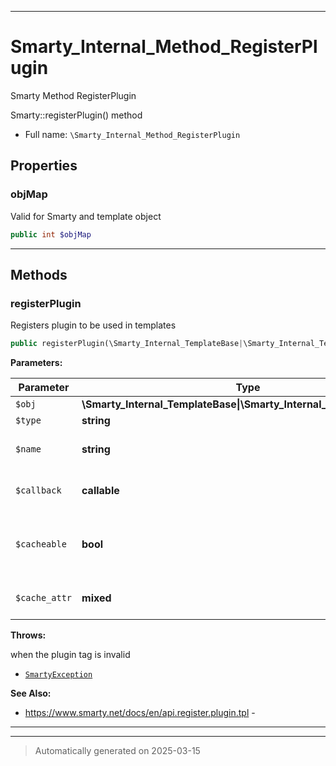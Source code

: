 ***

# Smarty_Internal_Method_RegisterPlugin

Smarty Method RegisterPlugin

Smarty::registerPlugin() method

* Full name: `\Smarty_Internal_Method_RegisterPlugin`



## Properties


### objMap

Valid for Smarty and template object

```php
public int $objMap
```






***

## Methods


### registerPlugin

Registers plugin to be used in templates

```php
public registerPlugin(\Smarty_Internal_TemplateBase|\Smarty_Internal_Template|\Smarty $obj, string $type, string $name, callable $callback, bool $cacheable = true, mixed $cache_attr = null): \Smarty|\Smarty_Internal_Template
```








**Parameters:**

| Parameter | Type | Description |
|-----------|------|-------------|
| `$obj` | **\Smarty_Internal_TemplateBase&#124;\Smarty_Internal_Template&#124;\Smarty** |  |
| `$type` | **string** | plugin type |
| `$name` | **string** | name of template tag |
| `$callback` | **callable** | PHP callback to register |
| `$cacheable` | **bool** | if true (default) this<br />function is cache able |
| `$cache_attr` | **mixed** | caching attributes if any |




**Throws:**
<p>when the plugin tag is invalid</p>

- [`SmartyException`](./SmartyException.md)



**See Also:**

* https://www.smarty.net/docs/en/api.register.plugin.tpl - 

***


***
> Automatically generated on 2025-03-15
